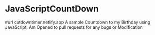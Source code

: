 # JavaScriptCountDown
#url cutdowntimer.netlify.app
A sample Countdown to my Birthday using JavaScript.
Am Opened to pull requests for any bugs or Modification
